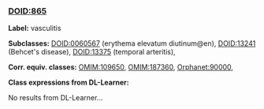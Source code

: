 
### [DOID:865](http://purl.obolibrary.org/obo/DOID_865)
**Label:** vasculitis

**Subclasses:** [DOID:0060567](http://purl.obolibrary.org/obo/DOID_0060567) (erythema elevatum diutinum@en), [DOID:13241](http://purl.obolibrary.org/obo/DOID_13241) (Behcet's disease), [DOID:13375](http://purl.obolibrary.org/obo/DOID_13375) (temporal arteritis), 

**Corr. equiv. classes:** [OMIM:109650](http://purl.obolibrary.org/obo/OMIM_109650), [OMIM:187360](http://purl.obolibrary.org/obo/OMIM_187360), [Orphanet:90000](http://www.orpha.net/ORDO/Orphanet_90000), 

**Class expressions from DL-Learner:**

No results from DL-Learner...



